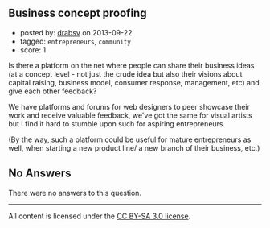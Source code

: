 ## Business concept proofing

- posted by: [drabsv](https://stackexchange.com/users/-1/27860-drabsv) on 2013-09-22
- tagged: `entrepreneurs`, `community`
- score: 1

<p>Is there a platform on the net where people can share their business ideas (at a concept level - not just the crude idea but also their visions about capital raising, business model, consumer response, management, etc) and give each other feedback?</p>

<p>We have platforms and forums for web designers to peer showcase their work and receive valuable feedback, we've got the same for visual artists but I find it hard to stumble upon such for aspiring entrepreneurs. </p>

<p>(By the way, such a platform could be useful for mature entrepreneurs as well, when starting a new product line/ a new branch of their business, etc.)</p>


## No Answers

There were no answers to this question.


---

All content is licensed under the [CC BY-SA 3.0 license](https://creativecommons.org/licenses/by-sa/3.0/).
